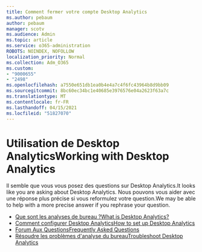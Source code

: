 ```yaml
---
title: Comment fermer votre compte Desktop Analytics
ms.author: pebaum
author: pebaum
manager: scotv
ms.audience: Admin
ms.topic: article
ms.service: o365-administration
ROBOTS: NOINDEX, NOFOLLOW
localization_priority: Normal
ms.collection: Adm_O365
ms.custom:
- "9000655"
- "2498"
ms.openlocfilehash: a7550e651db1ea0b4e4a7c4f6fc43964b8d9bb09
ms.sourcegitcommit: 8bc60ec34bc1e40685e3976576e04a2623f63a7c
ms.translationtype: MT
ms.contentlocale: fr-FR
ms.lasthandoff: 04/15/2021
ms.locfileid: "51827070"
---
```

# <a name="working-with-desktop-analytics"></a><span data-ttu-id="3fdae-102">Utilisation de Desktop Analytics</span><span class="sxs-lookup"><span data-stu-id="3fdae-102">Working with Desktop Analytics</span></span>

<span data-ttu-id="3fdae-103">Il semble que vous vous posez des questions sur Desktop Analytics.</span><span class="sxs-lookup"><span data-stu-id="3fdae-103">It looks like you are asking about Desktop Analytics.</span></span> <span data-ttu-id="3fdae-104">Nous pouvons vous aider avec une réponse plus précise si vous reformulez votre question.</span><span class="sxs-lookup"><span data-stu-id="3fdae-104">We may be able to help with a more precise answer if you rephrase your question.</span></span>

- [<span data-ttu-id="3fdae-105">Que sont les analyses de bureau ?</span><span class="sxs-lookup"><span data-stu-id="3fdae-105">What is Desktop Analytics?</span></span>](https://docs.microsoft.com/configmgr/desktop-analytics/overview)
- [<span data-ttu-id="3fdae-106">Comment configurer Desktop Analytics</span><span class="sxs-lookup"><span data-stu-id="3fdae-106">How to set up Desktop Analytics</span></span>](https://docs.microsoft.com/configmgr/desktop-analytics/set-up)
- [<span data-ttu-id="3fdae-107">Forum Aux Questions</span><span class="sxs-lookup"><span data-stu-id="3fdae-107">Frequently Asked Questions</span></span>](https://docs.microsoft.com/configmgr/desktop-analytics/faq)
- [<span data-ttu-id="3fdae-108">Résoudre les problèmes d'analyse du bureau</span><span class="sxs-lookup"><span data-stu-id="3fdae-108">Troubleshoot Desktop Analytics</span></span>](https://docs.microsoft.com/configmgr/desktop-analytics/troubleshooting)